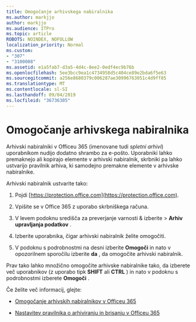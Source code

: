 ```yaml
---
title: Omogočanje arhivskega nabiralnika
ms.author: markjjo
author: markjjo
ms.audience: ITPro
ms.topic: article
ROBOTS: NOINDEX, NOFOLLOW
localization_priority: Normal
ms.custom:
- "307"
- "3100008"
ms.assetid: e1a5fab7-d3a5-4d4c-8ee2-0edf4ec9b76b
ms.openlocfilehash: 5ee3bcc9ea1c4734958d5c404ce89e2bda6f5e63
ms.sourcegitcommit: a256e8680379c006287ae30996763051c4d9ff85
ms.translationtype: MT
ms.contentlocale: sl-SI
ms.lasthandoff: 09/04/2019
ms.locfileid: "36736305"
---
```

# <a name="enable-an-archive-mailbox"></a>Omogočanje arhivskega nabiralnika

Arhivski nabiralniki v Officeu 365 (imenovane tudi *spletni arhivi*) uporabnikom nudijo dodatno shrambo za e-pošto. Uporabniki lahko premaknejo ali kopirajo elemente v arhivski nabiralnik, skrbniki pa lahko ustvarijo pravilnik arhiva, ki samodejno premakne elemente v arhivske nabiralnike.
  
Arhivski nabiralnik ustvarite tako:
  
1. Pojdi [https://protection.office.com](https://protection.office.com).

2. Vpišite se v Office 365 z uporabo skrbniškega računa.

3. V levem podoknu središča za preverjanje varnosti &amp; izberite \> **Arhiv** **upravljanja podatkov** .

4. Izberite uporabnika, čigar arhivski nabiralnik želite omogočiti.

5. V podoknu s podrobnostmi na desni izberite **Omogoči** in nato v opozorilnem sporočilu izberite **da** , da omogočite arhivski nabiralnik.

Prav tako lahko množično omogočite arhivske nabiralnike tako, da izberete več uporabnikov (z uporabo tipk **SHIFT** ali **CTRL** ) in nato v podoknu s podrobnostmi izberete **Omogoči** .
  
Če želite več informacij, glejte:
  
- [Omogočanje arhivskih nabiralnikov v Officeu 365](https://docs.microsoft.com/office365/securitycompliance/enable-archive-mailboxes)

- [Nastavitev pravilnika o arhiviranju in brisanju v Officeu 365](https://docs.microsoft.com//office365/securitycompliance/set-up-an-archive-and-deletion-policy-for-mailboxes)

